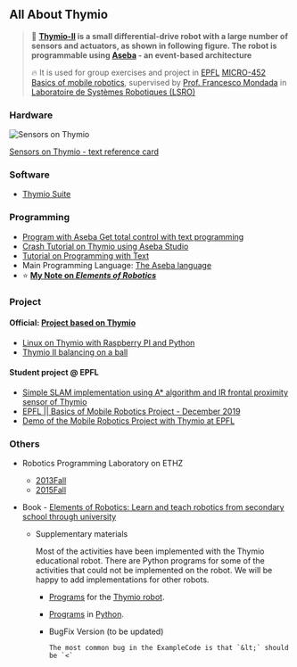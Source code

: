 ## All About Thymio

> :robot: **[Thymio-II](https://www.thymio.org/) is a small differential-drive robot with a large number of sensors and actuators, as shown in following figure. The robot is programmable using [Aseba](https://www.thymio.org/program/aseba/) - an event-based architecture**
>
> :fire: It is used for group exercises and project in [EPFL](https://epfl.ch/) [MICRO-452 Basics of mobile robotics](https://edu.epfl.ch/coursebook/en/basics-of-mobile-robotics-MICRO-452), supervised by [Prof. Francesco Mondada](https://mondada.net/francesco/) in [Laboratoire de Systèmes Robotiques (LSRO)](http://lsro.epfl.ch/)

### Hardware

![Sensors on Thymio](http://aseba.wdfiles.com/local--files/en:asebausermanual/ThymioCheatSheet.svg)

[Sensors on Thymio - text reference card](http://aseba.wdfiles.com/local--files/en:asebausermanual/ThymioCheatSheet.pdf)

### Software

- [Thymio Suite](https://www.thymio.org/news/thymio-suite-second-test-phase/)

### Programming

- [Program with Aseba Get total control with text programming](https://www.thymio.org/program/aseba/)
- [Crash Tutorial on Thymio using Aseba Studio](http://wiki.thymio.org/en:thymiotutorielp1)
- [Tutorial on Programming with Text](http://wiki.thymio.org/en:asebausermanual)
- Main Programming Language: [The Aseba language](http://wiki.thymio.org/en:asebalanguage)
- :star: [**My Note on _Elements of Robotics_**](https://github.com/hibetterheyj/All-about-Thymio/blob/master/Note%20on%20Elements%20of%20Robotics.md)

### Project

#### Official: [Project based on Thymio](http://wiki.thymio.org/en:creations)

- [Linux on Thymio with Raspberry PI and Python](http://wiki.thymio.org/en:thymioraspyexample)
- [Thymio II balancing on a ball](http://wiki.thymio.org/en:thymioballeinverse)

#### Student project @ EPFL

- [Simple SLAM implementation using A* algorithm and IR frontal proximity sensor of Thymio](https://www.youtube.com/watch?v=Nnsx8-H72Wk)
- [EPFL || Basics of Mobile Robotics Project - December 2019](https://youtu.be/j_90MK3PXCc)
- [Demo of the Mobile Robotics Project with Thymio at EPFL](https://youtu.be/UDhiHllIJEQ)

### Others

- Robotics Programming Laboratory on ETHZ
  - [2013Fall](http://se.inf.ethz.ch/courses/2013b_fall/rpl/)
  - [2015Fall](http://se.inf.ethz.ch/courses/2015b_fall/rpl/)

- Book -  [Elements of Robotics: Learn and teach robotics from secondary school through university](http://elementsofrobotics.epfl.ch/)

  - Supplementary materials

    Most of the activities have been implemented with the Thymio educational robot. There are Python programs for some of the activities that could not be implemented on the robot. We will be happy to add implementations for other robots.

    - [Programs](http://elementsofrobotics.epfl.ch/documents/er-thymio.zip) for the [Thymio robot](https://www.thymio.org/).
    
    - [Programs](http://elementsofrobotics.epfl.ch/documents/er-python.zip) in [Python](https://www.python.org/).
    
    - BugFix Version (to be updated)
    
      ```
      The most common bug in the ExampleCode is that `&lt;` should be `<`
      ```
    
      

